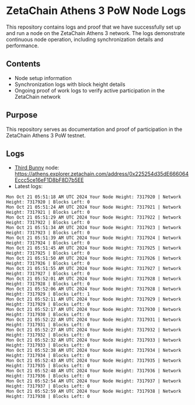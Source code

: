 # ZetaChain Athens 3 PoW Node Logs
This repository contains logs and proof that we have successfully set up and run a node on the ZetaChain Athens 3 network. The logs demonstrate continuous node operation, including synchronization details and performance.

## Contents
- Node setup information
- Synchronization logs with block height details
- Ongoing proof of work logs to verify active participation in the ZetaChain network

## Purpose
This repository serves as documentation and proof of participation in the ZetaChain Athens 3 PoW testnet.

## Logs

- [Third Bunny](https://thirdbunny.xyz/) node: https://athens.explorer.zetachain.com/address/0x225254d35dE666064Eccc5ce16eF1D8bF8D7b5EE
- Latest logs:
```
Mon Oct 21 05:51:18 AM UTC 2024 Your Node Height: 7317920 | Network Height: 7317920 | Blocks Left: 0
Mon Oct 21 05:51:24 AM UTC 2024 Your Node Height: 7317921 | Network Height: 7317921 | Blocks Left: 0
Mon Oct 21 05:51:29 AM UTC 2024 Your Node Height: 7317922 | Network Height: 7317922 | Blocks Left: 0
Mon Oct 21 05:51:34 AM UTC 2024 Your Node Height: 7317923 | Network Height: 7317923 | Blocks Left: 0
Mon Oct 21 05:51:39 AM UTC 2024 Your Node Height: 7317924 | Network Height: 7317924 | Blocks Left: 0
Mon Oct 21 05:51:45 AM UTC 2024 Your Node Height: 7317925 | Network Height: 7317925 | Blocks Left: 0
Mon Oct 21 05:51:50 AM UTC 2024 Your Node Height: 7317926 | Network Height: 7317926 | Blocks Left: 0
Mon Oct 21 05:51:55 AM UTC 2024 Your Node Height: 7317927 | Network Height: 7317927 | Blocks Left: 0
Mon Oct 21 05:52:01 AM UTC 2024 Your Node Height: 7317928 | Network Height: 7317928 | Blocks Left: 0
Mon Oct 21 05:52:06 AM UTC 2024 Your Node Height: 7317928 | Network Height: 7317929 | Blocks Left: 1
Mon Oct 21 05:52:11 AM UTC 2024 Your Node Height: 7317929 | Network Height: 7317929 | Blocks Left: 0
Mon Oct 21 05:52:17 AM UTC 2024 Your Node Height: 7317930 | Network Height: 7317930 | Blocks Left: 0
Mon Oct 21 05:52:22 AM UTC 2024 Your Node Height: 7317931 | Network Height: 7317931 | Blocks Left: 0
Mon Oct 21 05:52:27 AM UTC 2024 Your Node Height: 7317932 | Network Height: 7317932 | Blocks Left: 0
Mon Oct 21 05:52:32 AM UTC 2024 Your Node Height: 7317933 | Network Height: 7317933 | Blocks Left: 0
Mon Oct 21 05:52:38 AM UTC 2024 Your Node Height: 7317934 | Network Height: 7317934 | Blocks Left: 0
Mon Oct 21 05:52:43 AM UTC 2024 Your Node Height: 7317935 | Network Height: 7317935 | Blocks Left: 0
Mon Oct 21 05:52:48 AM UTC 2024 Your Node Height: 7317936 | Network Height: 7317936 | Blocks Left: 0
Mon Oct 21 05:52:54 AM UTC 2024 Your Node Height: 7317937 | Network Height: 7317937 | Blocks Left: 0
Mon Oct 21 05:52:59 AM UTC 2024 Your Node Height: 7317938 | Network Height: 7317938 | Blocks Left: 0
```
